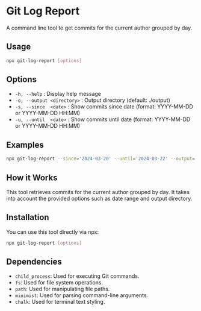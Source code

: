 # Git Log Report

A command line tool to get commits for the current author grouped by day.

## Usage

```bash
npx git-log-report [options]
```

## Options

- `-h, --help` : Display help message
- `-o, --output <directory>` : Output directory (default: ./output)
- `-s, --since  <date>` : Show commits since date (format: YYYY-MM-DD or YYYY-MM-DD HH:MM)
- `-u, --until  <date>` : Show commits until date (format: YYYY-MM-DD or YYYY-MM-DD HH:MM)

## Examples

```bash
npx git-log-report --since='2024-03-20' --until='2024-03-22' --output='./output_directory'
```

## How it Works

This tool retrieves commits for the current author grouped by day. It takes into account the provided options such as date range and output directory.

## Installation

You can use this tool directly via npx:

```bash
npx git-log-report [options]
```

## Dependencies

- `child_process`: Used for executing Git commands.
- `fs`: Used for file system operations.
- `path`: Used for manipulating file paths.
- `minimist`: Used for parsing command-line arguments.
- `chalk`: Used for terminal text styling.
